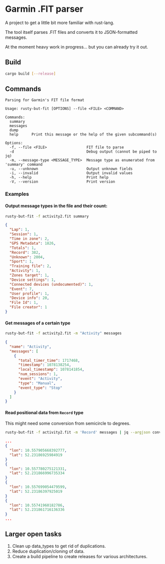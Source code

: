 # Garmin .FIT parser

A project to get a little bit more familiar with rust-lang.

The tool itself parses .FIT files and converts it to JSON-formatted messages.

At the moment heavy work in progress... but you can already try it out.

## Build
```bash
cargo build [--release]
```

## Commands
```text
Parsing for Garmin's FIT file format

Usage: rusty-but-fit [OPTIONS] --file <FILE> <COMMAND>

Commands:
  summary
  messages
  dump
  help      Print this message or the help of the given subcommand(s)

Options:
  -f, --file <FILE>                  FIT file to parse
  -d                                 Debug output (cannot be piped to jq)
  -m, --message-type <MESSAGE_TYPE>  Message type as enumerated from 'summary' command
  -u, --unknown                      Output unknown fields
  -i, --invalid                      Output invalid values
  -h, --help                         Print help
  -V, --version                      Print version
```

### Examples

#### Output message types in the file and their count:
```bash
rusty-but-fit -f activity2.fit summary
```
```json
{
  "Lap": 1,
  "Session": 1,
  "Time in zone": 2,
  "GPS Metadata": 1826,
  "Totals": 1,
  "Record": 382,
  "Unknown": 2004,
  "Sport": 1,
  "Training file": 2,
  "Activity": 1,
  "Zones target": 1,
  "Device settings": 1,
  "Connected devices (undocumented)": 1,
  "Event": 7,
  "User profile": 1,
  "Device info": 20,
  "File Id": 1,
  "File creator": 1
}
```
#### Get messages of a certain type
```bash
rusty-but-fit -f activity2.fit -m "Activity" messages
```
```json
{
  "name": "Activity",
  "messages": [
    {
      "total_timer_time": 1717468,
      "timestamp": 1078138254,
      "local_timestamp": 1078141854,
      "num_sessions": 1,
      "event": "Activity",
      "type": "Manual",
      "event_type": "Stop"
    }
  ]
}
```

#### Read positional data from `Record` type
This might need some conversion from semicircle to degrees.
```bash
rusty-but-fit -f activity2.fit -m 'Record' messages | jq --argjson conversion "$((2**31))" '.messages[] | {lon: (."position_long" * 180/$conversion), lat: (."position_lat" * 180/$conversion)}'
```
```json
...
{
  "lon": 10.557905668392777,
  "lat": 52.23186925984919
}
{
  "lon": 10.557780275121331,
  "lat": 52.231866996735334
}
{
  "lon": 10.557699054479599,
  "lat": 52.23186397925019
}
{
  "lon": 10.55741960182786,
  "lat": 52.231861716136336
}
...
```
## Larger open tasks

1. Clean up data_types to get rid of duplications.
2. Reduce duplication/cloning of data.
3. Create a build pipeline to create releases for various architectures.
